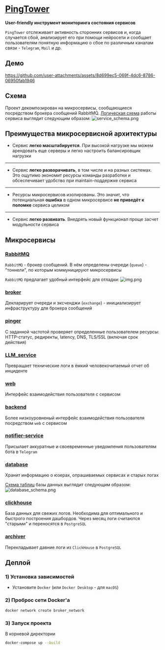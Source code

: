 # [PingTower](https://siada.ru)
**User-friendly инструмент мониторинга состояния сервисов**

`PingTower` отслеживает активность сторонних сервисов и, когда случается сбой, анализирует его при помощи нейросети и сообщает пользователям понятную информацию о сбое по различным каналам связи - `Telegram`, `Mail` и др.

## Демо

https://github.com/user-attachments/assets/8d699ec5-069f-4dc6-8786-06950fab1946

## Схема
Проект декомпозирован на микросервисы, сообщающиеся посредством брокера сообщений RabbitMQ. [Логическая схема](https://s.icepanel.io/34N6PW8TrEZsle/Mpsl/landscape/diagrams/viewer?diagram=8q6WHcjX1g&model=GH1iRRA7xV&overlay_tab=technology&x1=-411.3&x2=2242.1&y1=-371.1&y2=1385.7) работы сервиса выглядит следующим образом:
![service_schema.png](readme_src/service_schema.png)


## Преимущества микросервисной архитектуры
- Cервис **легко масштабируется**. При высокой нагрузке мы можем арендовать еще серверы и легко настроить балансировщик нагрузки
---
- Сервис **легко разворачивать**, в том числе и на разных системах. Это ощутимо экономит ресурсы команды разработки и обсеспечивает удобство при maintain-поддержке сервиса
---
- Ресурсы микросервисов изолированы. Это значит, что потенциальная **ошибка** в одном микросервисе **не приведёт к поломке** сервиса целиком
---
- Сервис **легко развивать**. Внедрять новый функционал проще засчет модульности сервиса



## Микросервисы

### [RabbitMQ](compose.yml)
`RabbitMQ` - брокер сообщений. В нём определены очереди (`queue`) - "тоннели", по которым коммуницируют микросервисы

`RabbitMQ` предлагает удобный интерфейс для отладки: ![img.png](readme_src/rabbitmq_admin_panel.png)

### [broker](broker)
Декларирует очереди и эксченджи (`exchange`) - инициализирует инфраструктуру для брокера сообщений

### [pinger](pinger)
С заданной частотой проверяет определенные пользователем ресурсы: HTTP-статус, редиректы, latency, DNS, TLS/SSL (включая срок действия)

### [LLM_service](LLM_service)
Превращает технические логи в ёмкий человекочитаемый отчет об инциденте

### [web](web)
Интерфейс взаимодействия пользователя с сервисом

### [backend](backend)
Более низкоуровненый интерфейс взаимодействия пользователя посредством `web` с сервисом

### [notifier-service](notifier-service)
Присылает аккуратные и своевременные уведомления пользователям бота в `Telegram`

### [database](database)
Хранит информацию о юзерах, опрашиваемых сервисах и старых логах

[Cхема таблиц](https://dbdiagram.io/d/68cb424c5779bb7265f9f2aa) базы данных выглядит следующим образом:
![database_schema.png](readme_src/database_schema.png)

### [clickhouse](clickhouse)
База данных для свежих логов. Необходима для оптимального и быстрого построения дашбордов. Через месяц логи считаются "старыми" и переносятся в `PostgreSQL`

### [archiver](archiver)
Перекладывает давние логи из `ClickHouse` в `PostgreSQL`

## Деплой
### 1) Установка зависимостей

- Установите `Docker` (или `Docker Desktop` - для `macOS`)


### 2) **Проброс сети Docker'а**
   
 ```bash
 docker network create broker_network
 ```

### 3) **Запуск проекта**

 В корневой директории

```bash
docker-compose up --build
 ```
